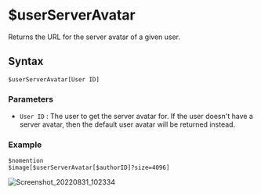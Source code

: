 # $userServerAvatar
Returns the URL for the server avatar of a given user.

## Syntax
```
$userServerAvatar[User ID]
```

### Parameters
- `User ID` : The user to get the server avatar for. If the user doesn't have a server avatar, then the default user avatar will be returned instead.

### Example
```
$nomention
$image[$userServerAvatar[$authorID]?size=4096]
```
![Screenshot_20220831_102334](https://user-images.githubusercontent.com/95774950/187596435-e7d3308a-8723-4750-bb3b-df9325f99637.png)
